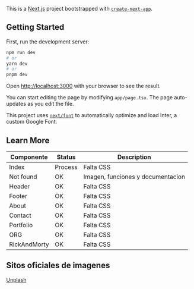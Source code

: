 This is a [Next.js](https://nextjs.org/) project bootstrapped with [`create-next-app`](https://github.com/vercel/next.js/tree/canary/packages/create-next-app).

## Getting Started

First, run the development server:

```bash
npm run dev
# or
yarn dev
# or
pnpm dev
```

Open [http://localhost:3000](http://localhost:3000) with your browser to see the result.

You can start editing the page by modifying `app/page.tsx`. The page auto-updates as you edit the file.

This project uses [`next/font`](https://nextjs.org/docs/basic-features/font-optimization) to automatically optimize and load Inter, a custom Google Font.

## Learn More

| Componente | Status | Description |
| ----------- | ----------- | ----------- |
| Index | Process | Falta CSS |
| Not found | OK | Imagen, funciones y documentacion |
| Header | OK | Falta CSS |
| Footer | OK | Falta CSS |
| About | OK | Falta CSS |
| Contact | OK | Falta CSS |
| Portfolio | OK | Falta CSS |
| ORG | OK | Falta CSS |
| RickAndMorty | OK | Falta CSS |
## Sitos oficiales de imagenes

[Unplash](www.unsplash.com)